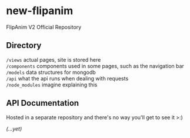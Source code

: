 # new-flipanim

FlipAnim V2 Official Repository

## Directory
`/views` actual pages, site is stored here<br>
`/components` components used in some pages, such as the navigation bar<br>
`/models` data structures for mongodb<br>
`/api` what the api runs when dealing with requests<br>
`/node_modules` imagine explaining this<br>


## API Documentation
Hosted in a separate repository and there's no way you'll get to see it >:)

*(...yet)*
